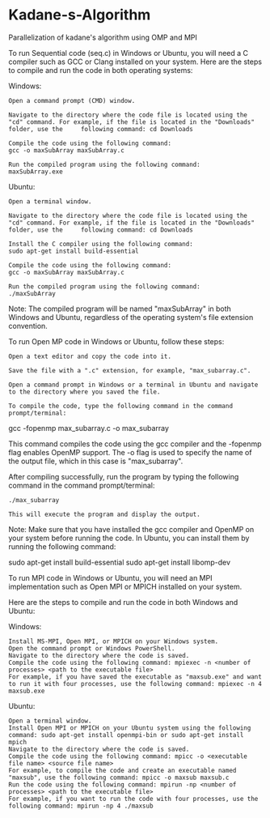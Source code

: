 # Kadane-s-Algorithm
Parallelization of kadane's algorithm using OMP and MPI

To run Sequential code (seq.c) in Windows or Ubuntu, you will need a C compiler such as GCC or Clang installed on your system. Here are the steps to compile and run the code in both operating systems:

Windows:

    Open a command prompt (CMD) window.

    Navigate to the directory where the code file is located using the "cd" command. For example, if the file is located in the "Downloads" folder, use the     following command: cd Downloads

    Compile the code using the following command:
    gcc -o maxSubArray maxSubArray.c

    Run the compiled program using the following command:
    maxSubArray.exe

Ubuntu:

    Open a terminal window.

    Navigate to the directory where the code file is located using the "cd" command. For example, if the file is located in the "Downloads" folder, use the     following command: cd Downloads

    Install the C compiler using the following command:
    sudo apt-get install build-essential

    Compile the code using the following command:
    gcc -o maxSubArray maxSubArray.c

    Run the compiled program using the following command:
    ./maxSubArray

Note: The compiled program will be named "maxSubArray" in both Windows and Ubuntu, regardless of the operating system's file extension convention.


To run Open MP code in Windows or Ubuntu, follow these steps:

    Open a text editor and copy the code into it.

    Save the file with a ".c" extension, for example, "max_subarray.c".

    Open a command prompt in Windows or a terminal in Ubuntu and navigate to the directory where you saved the file.

    To compile the code, type the following command in the command prompt/terminal:

gcc -fopenmp max_subarray.c -o max_subarray

This command compiles the code using the gcc compiler and the -fopenmp flag enables OpenMP support. The -o flag is used to specify the name of the output file, which in this case is "max_subarray".

After compiling successfully, run the program by typing the following command in the command prompt/terminal:


    ./max_subarray

    This will execute the program and display the output.

Note: Make sure that you have installed the gcc compiler and OpenMP on your system before running the code. In Ubuntu, you can install them by running the following command:

sudo apt-get install build-essential
sudo apt-get install libomp-dev

To run MPI code in Windows or Ubuntu, you will need an MPI implementation such as Open MPI or MPICH installed on your system.

Here are the steps to compile and run the code in both Windows and Ubuntu:

Windows:

    Install MS-MPI, Open MPI, or MPICH on your Windows system.
    Open the command prompt or Windows PowerShell.
    Navigate to the directory where the code is saved.
    Compile the code using the following command: mpiexec -n <number of processes> <path to the executable file>
    For example, if you have saved the executable as "maxsub.exe" and want to run it with four processes, use the following command: mpiexec -n 4 maxsub.exe

Ubuntu:

    Open a terminal window.
    Install Open MPI or MPICH on your Ubuntu system using the following command: sudo apt-get install openmpi-bin or sudo apt-get install mpich
    Navigate to the directory where the code is saved.
    Compile the code using the following command: mpicc -o <executable file name> <source file name>
    For example, to compile the code and create an executable named "maxsub", use the following command: mpicc -o maxsub maxsub.c
    Run the code using the following command: mpirun -np <number of processes> <path to the executable file>
    For example, if you want to run the code with four processes, use the following command: mpirun -np 4 ./maxsub

